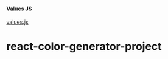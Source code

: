 #### Values JS

[values.js](https://github.com/noeldelgado/values.js)
# react-color-generator-project
